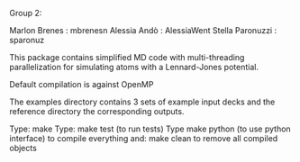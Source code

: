 Group 2:

Marlon Brenes : mbrenesn
Alessia Andò : AlessiaWent
Stella Paronuzzi : sparonuz

This package contains simplified MD code with multi-threading
parallelization for simulating atoms with a Lennard-Jones potential.

Default compilation is against OpenMP

The examples directory contains 3 sets of example input decks
and the reference directory the corresponding outputs.

Type: make
Type: make test (to run tests)
Type make python (to use python interface)
to compile everything and: make clean
to remove all compiled objects
